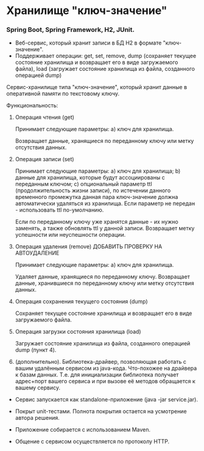# Хранилище "ключ-значение"
### Spring Boot, Spring Framework, H2, JUnit.

* Веб-сервис, который хранит записи в БД H2 в формате "ключ-значение".  
* Поддерживает операции: get, set, remove, dump (сохраняет текущее состояние хранилища и возвращает его в виде загружаемого файла), load (загружает состояние хранилища из файла, созданного операцией dump)


Сервис-хранилище типа "ключ-значение", который хранит данные в оперативной памяти по текстовому ключу. 

Функциональность:

1. Операция чтения (get)

	Принимает следующие параметры:
		a) ключ для хранилища.
		
	Возвращает данные, хранящиеся по переданному ключу или метку отсутствия данных.
	
2. Операция записи (set)

	Принимает следующие параметры:
		a) ключ для хранилища;
		b) данные для хранилища, которые будут ассоциированы с переданным ключом;
		c) опциональный параметр ttl (продолжительность жизни записи), 
			по истечении данного временного промежутка данная пара ключ-значение должна автоматически удаляться из хранилища.
			Если параметр не передан - использовать ttl по-умолчанию.

	Если по переданному ключу уже хранятся данные - их нужно заменять, а также обновлять ttl у данной записи.
	Возвращает метку успешности или неуспешности операции.

3. Операция удаления (remove) ДОБАВИТЬ ПРОВЕРКУ НА АВТОУДАЛЕНИЕ

	Принимает следующие параметры:
		a) ключ для хранилища.

	Удаляет данные, хранящиеся по переданному ключу.
	Возвращает данные, хранившиеся по переданному ключу или метку отсутствия данных.

4. Операция сохранения текущего состояния (dump)

	Сохраняет текущее состояние хранилища и возвращает его в виде загружаемого файла.
	
5. Операция загрузки состояния хранилища (load)

	Загружает состояние хранилища из файла, созданного операцией dump (пункт 4).

6. (дополнительно). Библиотека-драйвер, позволяющая работать с вашим удалённым сервисом из java-кода. Что-похожее на драйвера к базам данных.
	Т.е. для инициализации библиотека получает адрес+порт вашего сервиса и при вызове её методов обращается к вашему сервису.



* Сервис запускается как standalone-приложение (java -jar service.jar).

* Покрыт unit-тестами. Полнота покрытия остается на усмотрение автора решения.

* Приложение собирается с использованием Maven.

* Общение с сервисом осуществляется по протоколу HTTP.

